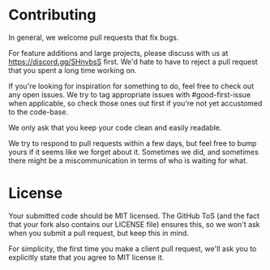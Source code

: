 # Contributing
In general, we welcome pull requests that fix bugs.

For feature additions and large projects, please discuss with us at https://discord.gg/SHnvbsS first.
We'd hate to have to reject a pull request that you spent a long time working on.

If you're looking for inspiration for something to do, feel free to check out any open issues. We try to tag appropriate issues with #good-first-issue when applicable, so check those ones out first if you're not yet accustomed to the code-base.

We only ask that you keep your code clean and easily readable.

We try to respond to pull requests within a few days, but feel free to bump yours if it seems like we forget about it. Sometimes we did, and sometimes there might be a miscommunication in terms of who is waiting for what.



# License
Your submitted code should be MIT licensed. The GitHub ToS (and the fact that your fork also contains our LICENSE file) ensures this, so we won't ask when you submit a pull request, but keep this in mind.

For simplicity, the first time you make a client pull request, we'll ask you to explicitly state that you agree to MIT license it.
